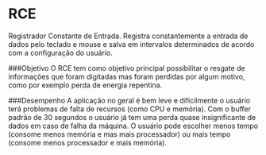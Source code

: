# RCE
Registrador Constante de Entrada. Registra constantemente a entrada de dados pelo teclado e mouse e salva em intervalos determinados de acordo com a configuração do usuário.

###Objetivo
O RCE tem como objetivo principal possibilitar o resgate de informações que foram digitadas mas foram perdidas por algum motivo, como por exemplo perda de energia repentina.

###Desempenho
A aplicação no geral é bem leve e dificilmente o usuário terá problemas de falta de recursos (como CPU e memória). Com o buffer padrão de 30 segundos o usuário já tem uma perda quase insignificante de dados em caso de falha da máquina. O usuário pode escolher menos tempo (consome menos memória e mas mais processador) ou mais tempo (consome menos processador e mais memória).
